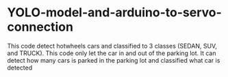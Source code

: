 # YOLO-model-and-arduino-to-servo-connection
This code detect hotwheels cars and classified to 3 classes (SEDAN, SUV, and TRUCK). This code only let the car in and out of the parking lot. It can detect how many cars is parked in the parking lot and classified what car is detected
